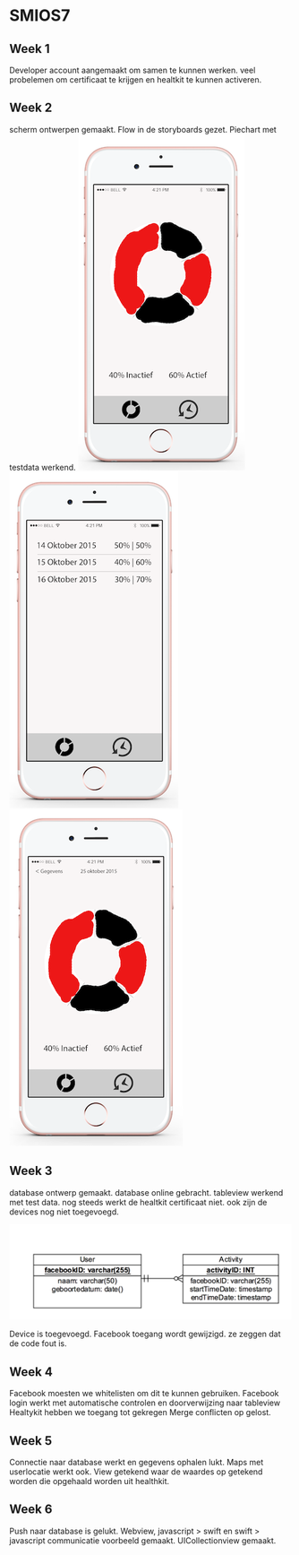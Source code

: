 # SMIOS7

## Week 1
Developer account aangemaakt om samen te kunnen werken.
veel probelemen om certificaat te krijgen en healtkit te kunnen activeren.

## Week 2
scherm ontwerpen gemaakt. 
Flow in de storyboards gezet. 
Piechart met testdata werkend.
![alt tag](https://github.com/mikerooijackers/SMIOS7/blob/master/layout/iPhone-6S-Portrait-Mockup.png)
![alt tag](https://github.com/mikerooijackers/SMIOS7/blob/master/layout/iPhone-6S-Portrait-Mockup-2.png)
![alt tag](https://github.com/mikerooijackers/SMIOS7/blob/master/layout/iPhone-6S-Portrait-Mockup-3.png)

## Week 3
database ontwerp gemaakt.
database online gebracht.
tableview werkend met test data.
nog steeds werkt de healtkit certificaat niet.
ook zijn de devices nog niet toegevoegd.

![alt tag](https://github.com/mikerooijackers/SMIOS7/blob/master/diagram/database.png)

Device is toegevoegd.
Facebook toegang wordt gewijzigd.
ze zeggen dat de code fout is.

## Week 4
Facebook moesten we whitelisten om dit te kunnen gebruiken.
Facebook login werkt met automatische controlen en doorverwijzing naar tableview
Healtykit hebben we toegang tot gekregen
Merge conflicten op gelost.

## Week 5
Connectie naar database werkt en gegevens ophalen lukt.
Maps met userlocatie werkt ook. 
View getekend waar de waardes op getekend worden die opgehaald worden uit healthkit.

## Week 6
Push naar database is gelukt.
Webview, javascript > swift en swift > javascript communicatie voorbeeld gemaakt.
UICollectionview gemaakt.
